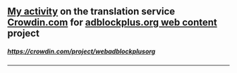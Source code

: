 ## [My activity](https://crowdin.com/profile/itcareerwork/activity "My profile") on the translation service [Crowdin.com](https://crowdin.com "crowdin.com") for [adblockplus.org web content](https://crowdin.com/project/webadblockplusorg "adblockplus.org web content") project
##### <https://crowdin.com/project/webadblockplusorg>
***
